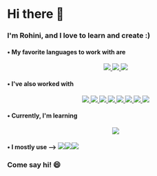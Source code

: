   # Hi there 👋

  ### I'm Rohini, and I love to learn and create :)
  
  #### • My favorite languages to work with are
  <p align="center"> 
      <a href="#"> <img src = "https://img.shields.io/badge/Python-14354C?style=for-the-badge&logo=python&logoColor=white"> </a> 
      <a href="#"> <img src = "https://img.shields.io/badge/R-276DC3?style=for-the-badge&logo=r&logoColor=white"> </a>
      <a href="#"> <img src = "https://img.shields.io/badge/Shell_Script-121011?style=for-the-badge&logo=gnu-bash&logoColor=white"> </a>
  </p>
 	
  #### • I've also worked with
  <p align="center"> 
      <a href="#"> <img src = "https://img.shields.io/badge/MySQL-005C84?style=for-the-badge&logo=mysql&logoColor=white"> </a> 
      <a href="#"> <img src = "https://img.shields.io/badge/C-00599C?style=for-the-badge&logo=c&logoColor=white"> </a>
      <a href="#"> <img src = "https://img.shields.io/badge/C%2B%2B-00599C?style=for-the-badge&logo=c%2B%2B&logoColor=white"> </a>
      <a href="#"> <img src = "https://img.shields.io/badge/Java-ED8B00?style=for-the-badge&logo=java&logoColor=white"> </a>
      <a href="#"> <img src = "https://img.shields.io/badge/HTML5-E34F26?style=for-the-badge&logo=html5&logoColor=white"> </a>
      <a href="#"> <img src = "https://img.shields.io/badge/CSS3-1572B6?style=for-the-badge&logo=css3&logoColor=white"> </a>
      <a href="#"> <img src = "https://img.shields.io/badge/JavaScript-F7DF1E?style=for-the-badge&logo=javascript&logoColor=black"> </a>
      <a href="#"> <img src = "https://img.shields.io/badge/Bootstrap-563D7C?style=for-the-badge&logo=bootstrap&logoColor=white"> </a>
  </p>
  
  #### • Currently, I'm learning
  <p align="center"> 
      <a href="#"> <img src = "https://img.shields.io/badge/TensorFlow-FF6F00?style=for-the-badge&logo=tensorflow&logoColor=white"> </a> 
  </p>
  
  #### • I mostly use --> ![](https://img.shields.io/badge/Colab-F9AB00?style=for-the-badge&logo=googlecolab&color=525252)![](https://img.shields.io/badge/Visual_Studio_Code-0078D4?style=for-the-badge&logo=visual%20studio%20code&logoColor=white)![](https://img.shields.io/badge/RStudio-75AADB?style=for-the-badge&logo=RStudio&logoColor=white)
  
  <p>
    <h3 style="text-center"> Come say hi! 😄 </h3>
  </p>

<!-- **rohinidas18/rohinidas18** is a ✨ _special_ ✨ repository because its `README.md` (this file) appears on your GitHub profile.-->
